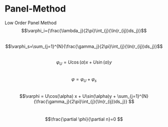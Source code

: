 # Panel-Method
Low Order Panel Method <br> 
$$\varphi_i={\frac{\lambda_j}{2\pi}\int_{j}{\ln(r_{ij})ds_j}}$$ <br>
$$\varphi_s=\sum_{j=1}^{N}{\frac{\gamma_j}{2\pi}\int_{j}{\ln(r_{ij})ds_j}}$$<br>
$$\varphi_U = U\cos(\alpha) x + U\sin(\alpha)y $$<br>
$$\varphi = \varphi_U + \varphi_s $$ <br>
$$\varphi = U\cos(\alpha) x + U\sin(\alpha)y + \sum_{j=1}^{N}{\frac{\gamma_j}{2\pi}\int_{j}{\ln(r_{ij})ds_j}} $$ <br>


$$\frac{\partial \phi}{\partial n}=0 $$<br>